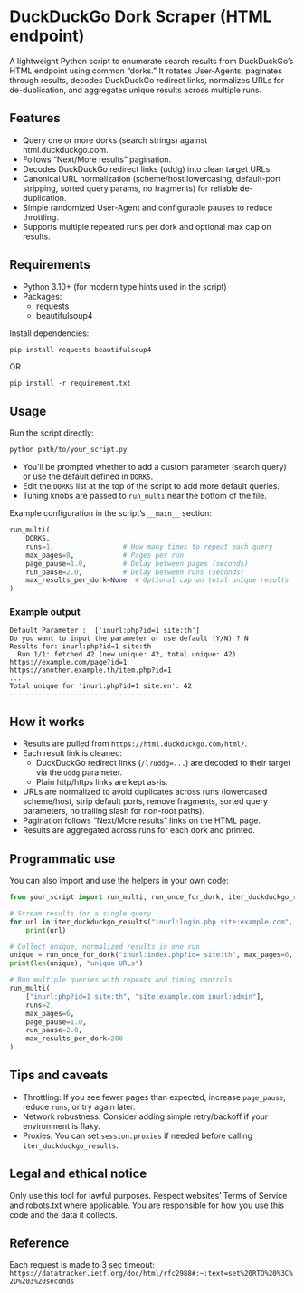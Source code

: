 # DuckDuckGo Dork Scraper (HTML endpoint)

A lightweight Python script to enumerate search results from DuckDuckGo’s HTML endpoint using common “dorks.” It rotates User-Agents, paginates through results, decodes DuckDuckGo redirect links, normalizes URLs for de-duplication, and aggregates unique results across multiple runs.

## Features

- Query one or more dorks (search strings) against html.duckduckgo.com.
- Follows “Next/More results” pagination.
- Decodes DuckDuckGo redirect links (uddg) into clean target URLs.
- Canonical URL normalization (scheme/host lowercasing, default-port stripping, sorted query params, no fragments) for reliable de-duplication.
- Simple randomized User-Agent and configurable pauses to reduce throttling.
- Supports multiple repeated runs per dork and optional max cap on results.

## Requirements

- Python 3.10+ (for modern type hints used in the script)
- Packages:
  - requests
  - beautifulsoup4

Install dependencies:
```bash
pip install requests beautifulsoup4
```

OR

```
pip install -r requirement.txt
```
## Usage

Run the script directly:
```bash
python path/to/your_script.py
```

- You’ll be prompted whether to add a custom parameter (search query) or use the default defined in `DORKS`.
- Edit the `DORKS` list at the top of the script to add more default queries.
- Tuning knobs are passed to `run_multi` near the bottom of the file.

Example configuration in the script’s `__main__` section:
```python
run_multi(
    DORKS,
    runs=1,                 # How many times to repeat each query
    max_pages=8,            # Pages per run
    page_pause=1.0,         # Delay between pages (seconds)
    run_pause=2.0,          # Delay between runs (seconds)
    max_results_per_dork=None  # Optional cap on total unique results
)
```

### Example output
```text
Default Parameter :  ['inurl:php?id=1 site:th']
Do you want to input the parameter or use default (Y/N) ? N
Results for: inurl:php?id=1 site:th
  Run 1/1: fetched 42 (new unique: 42, total unique: 42)
https://example.com/page?id=1
https://another.example.th/item.php?id=1
...
Total unique for 'inurl:php?id=1 site:en': 42
----------------------------------------
```

## How it works

- Results are pulled from `https://html.duckduckgo.com/html/`.
- Each result link is cleaned:
  - DuckDuckGo redirect links (`/l?uddg=...`) are decoded to their target via the `uddg` parameter.
  - Plain http/https links are kept as-is.
- URLs are normalized to avoid duplicates across runs (lowercased scheme/host, strip default ports, remove fragments, sorted query parameters, no trailing slash for non-root paths).
- Pagination follows “Next/More results” links on the HTML page.
- Results are aggregated across runs for each dork and printed.

## Programmatic use

You can also import and use the helpers in your own code:

```python
from your_script import run_multi, run_once_for_dork, iter_duckduckgo_results, normalize_url

# Stream results for a single query
for url in iter_duckduckgo_results("inurl:login.php site:example.com", max_pages=5, pause=1.0):
    print(url)

# Collect unique, normalized results in one run
unique = run_once_for_dork("inurl:index.php?id= site:th", max_pages=6, page_pause=1.0)
print(len(unique), "unique URLs")

# Run multiple queries with repeats and timing controls
run_multi(
    ["inurl:php?id=1 site:th", "site:example.com inurl:admin"],
    runs=2,
    max_pages=6,
    page_pause=1.0,
    run_pause=2.0,
    max_results_per_dork=200
)
```

## Tips and caveats

- Throttling: If you see fewer pages than expected, increase `page_pause`, reduce `runs`, or try again later.
- Network robustness: Consider adding simple retry/backoff if your environment is flaky.
- Proxies: You can set `session.proxies` if needed before calling `iter_duckduckgo_results`.

## Legal and ethical notice

Only use this tool for lawful purposes. Respect websites’ Terms of Service and robots.txt where applicable. You are responsible for how you use this code and the data it collects.

## Reference
Each request is made to 3 sec timeout: `https://datatracker.ietf.org/doc/html/rfc2988#:~:text=set%20RTO%20%3C%2D%203%20seconds`